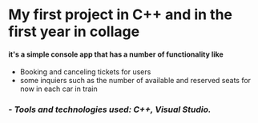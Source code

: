 <h1>My first project in C++ and in the first year in collage</h1>
<h4>it's a simple console app that has a number of functionality like</h4>
<ul> 
  <li>Booking and canceling tickets for users</li> 
  <li>some inquiers such as the number of available and reserved seats for now in each car in train</li> 
</ul>
<h3>- <em>Tools and technologies used: C++, Visual Studio.</h3>
